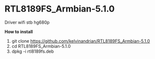 # RTL8189FS_Armbian-5.1.0
Driver wifi stb hg680p

<b>How to install</b>
1. git clone https://github.com/kelvinandrian/RTL8189FS_Armbian-5.1.0
2. cd RTL8189FS_Armbian-5.1.0
3. dpkg -i rtl8189fs.deb
